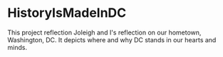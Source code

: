 # HistoryIsMadeInDC
This project reflection Joleigh and I's reflection on our hometown, Washington, DC. It depicts where and why DC stands in our hearts and minds. 
